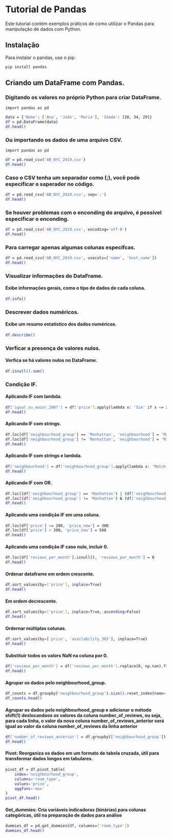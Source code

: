 # Tutorial de Pandas

Este tutorial contém exemplos práticos de como utilizar o Pandas para manipulação de dados com Python.

## Instalação

Para instalar o pandas, use o pip:

```bash
pip install pandas
```
## Criando um DataFrame com Pandas.
### Digitando os valores no próprio Python para criar DataFrame.
```bash
import pandas as pd

data = {'Nome': ['Ana', 'João', 'Maria'], 'Idade': [28, 34, 29]}
df = pd.DataFrame(data)
df.head()
```

### Ou importando os dados de uma arquivo CSV.
```bash
import pandas as pd

df = pd.read_csv('AB_NYC_2019.csv')
df.head()
```
### Caso o CSV tenha um separador como (;), você pode especificar o saperador no código.
```bash
df = pd.read_csv('AB_NYC_2019.csv', sep=';')
df.head()
```

### Se houver problemas com o enconding do arquivo, é possível especificar o enconding.
```bash
df = pd.read_csv('AB_NYC_2019.csv', encoding='utf-8')
df.head()
```

### Para carregar apenas algumas colunas específcas.
```bash
df = pd.read_csv('AB_NYC_2019.csv', usecols=['name', 'host_name'])
df.head()
```


### Visualizar informações do DataFrame.
#### Exibe informações gerais, como o tipo de dados de cada coluna.
```bash
df.info()
```

### Descrever dados numéricos.
#### Exibe um resumo estatístico dos dados numéricos.
```bash
df.describe()
```

### Verficar a presença de valores nulos.
#### Verfica se há valores nulos no DataFrame.
```bash
df.isnull().sum()
```

### Condição IF.
#### Aplicando IF com lambda.
```bash
df['igual_ou_maior_200?'] = df['price'].apply(lambda x: 'Sim' if x <= 200 else 'Não')
df.head()
```

#### Aplicando IF com strings.
```bash
df.loc[df['neighbourhood_group'] == 'Manhattan', 'neighbourhood'] = 'Match'  
df.loc[df['neighbourhood_group'] != 'Manhattan', 'neighbourhood'] = 'Mismatch'
df.head()
```

#### Aplicando IF com strings e lambda.
```bash
df['neighbourhood'] = df['neighbourhood_group'].apply(lambda x: 'Match' if x == 'Manhattan' else 'Mismatch')
df.head()
```

#### Aplicando IF com OR.
```bash
df.loc[(df['neighbourhood_group'] == 'Manhattan') | (df['neighbourhood_group'] == 'Brooklyn'), 'neighbourhood'] = 'Match' 
df.loc[(df['neighbourhood_group'] != 'Manhattan') & (df['neighbourhood_group'] != 'Brooklyn'), 'neighbourhood'] = 'Mismatch' 
df.head()
```

#### Aplicando uma condição IF em uma coluna.
```bash
df.loc[df['price'] <= 200, 'price_new'] = 300
df.loc[df['price'] > 200, 'price_new'] = 500
df.head()
```

#### Aplicando uma condição IF caso nulo, incluir 0.
```bash
df.loc[df['reviews_per_month'].isnull(), 'reviews_per_month'] = 0
df.head()
```

#### Ordenar dataframe em ordem crescente.
```bash
df.sort_values(by=['price'], inplace=True)
df.head()
```

#### Em ordem decrescente.
```bash
df.sort_values(by=['price'], inplace=True, ascending=False)
df.head()
```

#### Ordernar múltiplas colunas.
```bash
df.sort_values(by=['price', 'availability_365'], inplace=True)
df.head()
```

#### Substituir todos os valors NaN na coluna por 0.
```bash
df['reviews_per_month'] = df['reviews_per_month'].replace(0, np.nan).fillna(0)
df.head()
```

#### Agrupar os dados pelo neighbourhood_group.
```bash
df_counts = df.groupby('neighbourhood_group').size().reset_index(name='count')
df_counts.head()
```

#### Agrupar os dados pelo neighbourhood_group e adicionar o método shift(1) deslocandoos os valores da coluna number_of_reviews, ou seja, para cada linha, o valor da nova coluna number_of_reviews_anterior será igual ao valor da coluna number_of_reviews da linha anterior
```bash
df['number_of_reviews_anterior'] = df.groupby(['neighbourhood_group'])['number_of_reviews'].shift(1)
df.head()
```

#### Pivot: Reorganiza os dados em um formato de tabela cruzada, útil para transformar dados longos em tabulares.
```bash
pivot_df = df.pivot_table(
    index='neighbourhood_group',
    columns='room_type',
    values='price',
    aggfunc='max' 
)
pivot_df.head()
```

#### Get_dummies: Cria variáveis indicadoras (binárias) para colunas categóricas, útil na preparação de dados para análise
```bash
dummies_df = pd.get_dummies(df, columns=['room_type'])
dummies_df.head()
```

